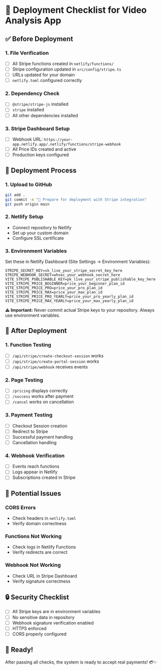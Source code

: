 # 🚀 Deployment Checklist for Video Analysis App

## ✅ Before Deployment

### 1. File Verification
- [ ] All Stripe functions created in `netlify/functions/`
- [ ] Stripe configuration updated in `src/config/stripe.ts`
- [ ] URLs updated for your domain
- [ ] `netlify.toml` configured correctly

### 2. Dependency Check
- [ ] `@stripe/stripe-js` installed
- [ ] `stripe` installed
- [ ] All other dependencies installed

### 3. Stripe Dashboard Setup
- [ ] Webhook URL: `https://your-app.netlify.app/.netlify/functions/stripe-webhook`
- [ ] All Price IDs created and active
- [ ] Production keys configured

## 🔧 Deployment Process

### 1. Upload to GitHub
```bash
git add .
git commit -m "🚀 Prepare for deployment with Stripe integration"
git push origin main
```

### 2. Netlify Setup
- Connect repository to Netlify
- Set up your custom domain
- Configure SSL certificate

### 3. Environment Variables
Set these in Netlify Dashboard (Site Settings → Environment Variables):
```
STRIPE_SECRET_KEY=sk_live_your_stripe_secret_key_here
STRIPE_WEBHOOK_SECRET=whsec_your_webhook_secret_here
VITE_STRIPE_PUBLISHABLE_KEY=pk_live_your_stripe_publishable_key_here
VITE_STRIPE_PRICE_BEGINNER=price_your_beginner_plan_id
VITE_STRIPE_PRICE_PRO=price_your_pro_plan_id
VITE_STRIPE_PRICE_MAX=price_your_max_plan_id
VITE_STRIPE_PRICE_PRO_YEARLY=price_your_pro_yearly_plan_id
VITE_STRIPE_PRICE_MAX_YEARLY=price_your_max_yearly_plan_id
```

**⚠️ Important:** Never commit actual Stripe keys to your repository. Always use environment variables.

## 🧪 After Deployment

### 1. Function Testing
- [ ] `/api/stripe/create-checkout-session` works
- [ ] `/api/stripe/create-portal-session` works
- [ ] `/api/stripe/webhook` receives events

### 2. Page Testing
- [ ] `/pricing` displays correctly
- [ ] `/success` works after payment
- [ ] `/cancel` works on cancellation

### 3. Payment Testing
- [ ] Checkout Session creation
- [ ] Redirect to Stripe
- [ ] Successful payment handling
- [ ] Cancellation handling

### 4. Webhook Verification
- [ ] Events reach functions
- [ ] Logs appear in Netlify
- [ ] Subscriptions created in Stripe

## 🐛 Potential Issues

### CORS Errors
- Check headers in `netlify.toml`
- Verify domain correctness

### Functions Not Working
- Check logs in Netlify Functions
- Verify redirects are correct

### Webhook Not Working
- Check URL in Stripe Dashboard
- Verify signature correctness

## 🔒 Security Checklist

- [ ] All Stripe keys are in environment variables
- [ ] No sensitive data in repository
- [ ] Webhook signature verification enabled
- [ ] HTTPS enforced
- [ ] CORS properly configured

## 🎉 Ready!

After passing all checks, the system is ready to accept real payments! 💳✨
